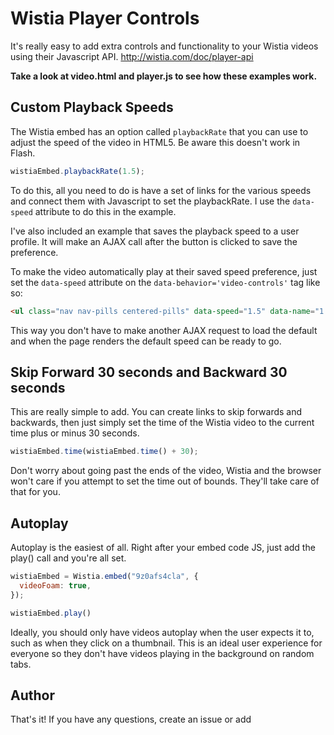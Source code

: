# Wistia Player Controls

It's really easy to add extra controls and functionality to your Wistia
videos using their Javascript API. http://wistia.com/doc/player-api

**Take a look at video.html and player.js to see how these examples work.**

## Custom Playback Speeds

The Wistia embed has an option called `playbackRate` that you can use to
adjust the speed of the video in HTML5. Be aware this doesn't work in Flash.

```javascript
wistiaEmbed.playbackRate(1.5);
```

To do this, all you need to do is have a set of links for the various
speeds and connect them with Javascript to set the playbackRate. I use
the `data-speed` attribute to do this in the example.

I've also included an example that saves the playback speed to a user
profile. It will make an AJAX call after the button is clicked to save
the preference.

To make the video automatically play at their saved speed preference,
just set the `data-speed` attribute on the
`data-behavior='video-controls'` tag like so:

```html
<ul class="nav nav-pills centered-pills" data-speed="1.5" data-name="1.5x" data-behavior="video-controls">
```

This way you don't have to make another AJAX request to load the default
and when the page renders the default speed can be ready to go.

## Skip Forward 30 seconds and Backward 30 seconds

This are really simple to add. You can create links to skip forwards and
backwards, then just simply set the time of the Wistia video to the
current time plus or minus 30 seconds.

```javascript
wistiaEmbed.time(wistiaEmbed.time() + 30);
```

Don't worry about going past the ends of the video, Wistia and the
browser won't care if you attempt to set the time out of bounds. They'll
take care of that for you.

## Autoplay

Autoplay is the easiest of all. Right after your embed code JS, just add
the play() call and you're all set.

```javascript
wistiaEmbed = Wistia.embed("9z0afs4cla", {
  videoFoam: true,
});

wistiaEmbed.play()
```

Ideally, you should only have videos autoplay when the user expects it
to, such as when they click on a thumbnail. This is an ideal user
experience for everyone so they don't have videos playing in the
background on random tabs.

## Author

That's it! If you have any questions, create an issue or add
